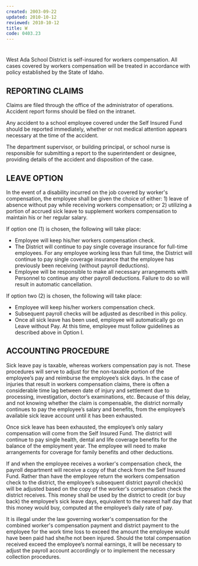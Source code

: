 ```yaml
---
created: 2003-09-22
updated: 2010-10-12
reviewed: 2010-10-12
title: W
code: 0403.23
---
```


#  

West Ada School District is self-insured for workers compensation. All cases covered by workers compensation will
be treated in accordance with policy established by the State of Idaho.

## REPORTING CLAIMS

Claims are filed through the office of the administrator of operations. Accident report forms should be filed on the
intranet.

Any accident to a school employee covered under the Self Insured Fund should be reported immediately, whether or
not medical attention appears necessary at the time of the accident.

The department supervisor, or building principal, or school nurse is responsible for submitting a report to the
superintendent or designee, providing details of the accident and disposition of the case.

## LEAVE OPTION

In the event of a disability incurred on the job covered by worker's compensation, the employee shall be given the
choice of either: 1) leave of absence without pay while receiving workers compensation; or 2) utilizing a portion of
accrued sick leave to supplement workers compensation to maintain his or her regular salary.

If option one (1) is chosen, the following will take place:


- Employee will keep his/her workers compensation check.
- The District will continue to pay single coverage insurance for full-time employees. For any employee working
less than full time, the District will continue to pay single coverage insurance that the employee has previously
been receiving (without payroll deductions).
- Employee will be responsible to make all necessary arrangements with Personnel to continue any other payroll
deductions. Failure to do so will result in automatic cancellation.

If option two (2) is chosen, the following will take place:


- Employee will keep his/her workers compensation check.
- Subsequent payroll checks will be adjusted as described in this policy.
- Once all sick leave has been used, employee will automatically go on Leave without Pay. At this time,
employee must follow guidelines as described above in Option I.

## ACCOUNTING PROCEDURE

Sick leave pay is taxable, whereas workers compensation pay is not. These procedures will serve to adjust for the
non-taxable portion of the employee’s pay and reimburse the employee’s sick days.
In the case of injuries that result in workers compensation claims, there is often a considerable time lag between date
of injury and settlement due to processing, investigation, doctor’s examinations, etc. Because of this delay, and not
knowing whether the claim is compensable, the district normally continues to pay the employee’s salary and benefits,
from the employee’s available sick leave account until it has been exhausted.

Once sick leave has been exhausted, the employee’s only salary compensation will come from the Self Insured Fund.
The district will continue to pay single health, dental and life coverage benefits for the balance of the employment
year. The employee will need to make arrangements for coverage for family benefits and other deductions.

If and when the employee receives a worker's compensation check, the payroll department will receive a copy of
that check from the Self Insured Fund. Rather than have the employee return the workers compensation check to
the district, the employee’s subsequent district payroll check(s) will be adjusted based on the copy of the worker's
compensation check the district receives. This money shall be used by the district to credit (or buy back) the
employee’s sick leave days, equivalent to the nearest half day that this money would buy, computed at the
employee’s daily rate of pay.

It is illegal under the law governing worker's compensation for the combined worker's compensation payment and
district payment to the employee for the work time loss to exceed the amount the employee would have been paid
had she/he not been injured. Should the total compensation received exceed the employee’s normal earnings, it will
be necessary to adjust the payroll account accordingly or to implement the necessary collection procedures.
